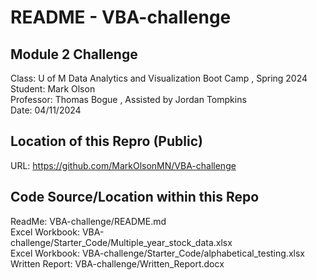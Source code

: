 # README - VBA-challenge

## Module 2 Challenge
Class:      U of M Data Analytics and Visualization Boot Camp , Spring 2024  
Student:    Mark Olson  
Professor:  Thomas Bogue  ,  Assisted by Jordan Tompkins  
Date:       04/11/2024  

## Location of this Repro (Public)
URL:        https://github.com/MarkOlsonMN/VBA-challenge  

## Code Source/Location within this Repo
ReadMe:          VBA-challenge/README.md  
Excel Workbook:  VBA-challenge/Starter_Code/Multiple_year_stock_data.xlsx  
Excel Workbook:  VBA-challenge/Starter_Code/alphabetical_testing.xlsx  
Written Report:  VBA-challenge/Written_Report.docx  
